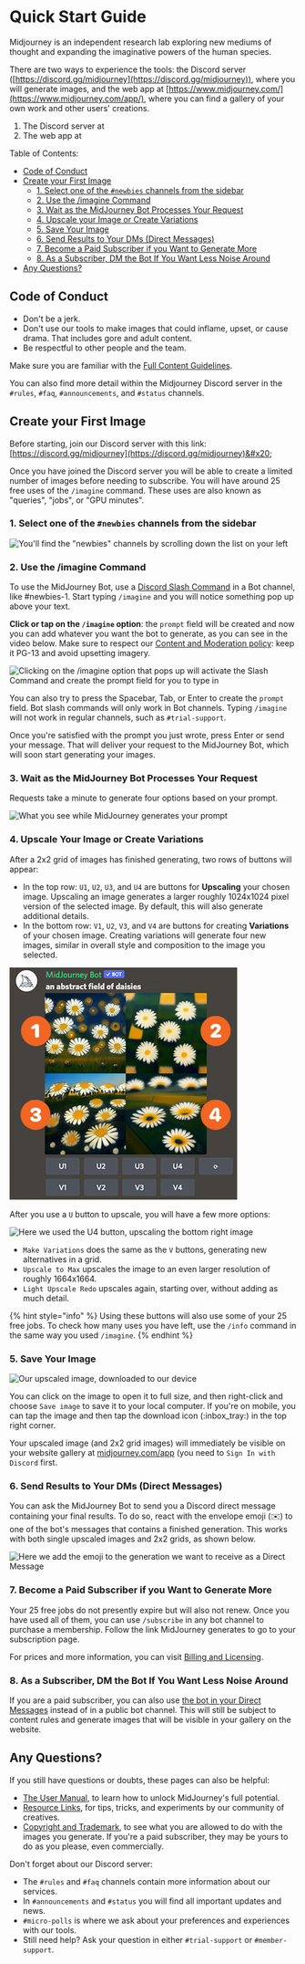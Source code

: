 # Quick Start Guide

Midjourney is an independent research lab exploring new mediums of thought and expanding the imaginative powers of the human species.

There are two ways to experience the tools: the Discord server ([https://discord.gg/midjourney](https://discord.gg/midjourney)), where you will generate images, and the web app at [https://www.midjourney.com/](https://www.midjourney.com/app/), where you can find a gallery of your own work and other users' creations.

1. The Discord server at&#x20;
2. The web app at&#x20;

Table of Contents:

* [Code of Conduct](./#code-of-conduct)
* [Create your First Image](./#create-your-first-image)
  * [1. Select one of the `#newbies` channels from the sidebar](./#1.-select-one-of-the-newbies-channels-from-the-sidebar)
  * [2. Use the /imagine Command](./#2.-use-the-imagine-command)
  * [3. Wait as the MidJourney Bot Processes Your Request](./#3.-wait-as-the-midjourney-bot-processes-your-request)
  * [4. Upscale your Image or Create Variations](./#4.-upscale-your-image-or-create-variations)&#x20;
  * [5. Save Your Image](./#5.-save-your-image)
  * [6. Send Results to Your DMs (Direct Messages)](./#6.-send-results-to-your-dms-direct-messages)
  * [7. Become a Paid Subscriber if you Want to Generate More](./#7.-become-a-paid-subscriber-if-you-want-to-generate-more)
  * [8. As a Subscriber, DM the Bot If You Want Less Noise Around](./#8.-as-a-subscriber-dm-the-bot-if-you-want-less-noise-around)
* [Any Questions?](./#any-questions)

## Code of Conduct

* Don't be a jerk.
* Don't use our tools to make images that could inflame, upset, or cause drama. That includes gore and adult content.
* Be respectful to other people and the team.

Make sure you are familiar with the [Full Content Guidelines](content-and-moderation-policy.md).

You can also find more detail within the Midjourney Discord server in the `#rules`, `#faq`, `#announcements`, and `#status` channels.

## Create your First Image

Before starting, join our Discord server with this link: [https://discord.gg/midjourney](https://discord.gg/midjourney)&#x20;

Once you have joined the Discord server you will be able to create a limited number of images before needing to subscribe. You will have around 25 free uses of the `/imagine` command. These uses are also known as "queries", "jobs", or "GPU minutes".

### 1. Select one of the `#newbies` channels from the sidebar

![You'll find the "newbies" channels by scrolling down the list on your left](https://user-images.githubusercontent.com/105028755/167752981-596a4819-163b-4c4c-9241-adfd6231a1f4.jpg)

### 2. Use the /imagine Command

To use the MidJourney Bot, use a [Discord Slash Command](https://support.discord.com/hc/en-us/articles/1500000368501-Slash-Commands-FAQ) in a Bot channel, like #newbies-1. Start typing `/imagine` and you will notice something pop up above your text.&#x20;

**Click or tap on the `/imagine` option**: the `prompt` field will be created and now you can add whatever you want the bot to generate, as you can see in the video below. Make sure to respect our [Content and Moderation policy](content-and-moderation-policy.md): keep it PG-13 and avoid upsetting imagery.

![Clicking on the /imagine option that pops up will activate the Slash Command and create the prompt field for you to type in](.gitbook/assets/imagine\_command\_popup\_click.gif)

You can also try to press the Spacebar, Tab, or Enter to create the `prompt` field. Bot slash commands will only work in Bot channels. Typing `/imagine` will not work in regular channels, such as `#trial-support`.

Once you're satisfied with the prompt you just wrote, press Enter or send your message. That will deliver your request to the MidJourney Bot, which will soon start generating your images.

### 3. Wait as the MidJourney Bot Processes Your Request

Requests take a minute to generate four options based on your prompt.

![What you see while MidJourney generates your prompt](https://user-images.githubusercontent.com/105028755/167756032-0059cb74-d437-4747-8778-902c03403be6.gif)

### 4. Upscale Your Image or Create Variations

After a 2x2 grid of images has finished generating, two rows of buttons will appear:&#x20;

* In the top row: `U1`, `U2`, `U3`, and `U4` are buttons for **Upscaling** your chosen image. Upscaling an image generates a larger roughly 1024x1024 pixel version of the selected image. By default, this will also generate additional details.
* In the bottom row: `V1`, `U2`, `V3`, and `V4` are buttons for creating **Variations** of your chosen image. Creating variations will generate four new images, similar in overall style and composition to the image you selected.

![The order used by the numbered buttons (U,V) to select an image](.gitbook/assets/167755032-fe6935a9-b6a2-4b80-8f73-13916c170ceb.png)

After you use a `U` button to upscale, you will have a few more options:

![Here we used the U4 button, upscaling the bottom right image ](.gitbook/assets/upscale\_buttons.png)

* `Make Variations` does the same as the `V` buttons, generating new alternatives in a grid.
* `Upscale to Max` upscales the image to an even larger resolution of roughly 1664x1664.
* `Light Upscale Redo` upscales again, starting over, without adding as much detail.

{% hint style="info" %}
Using these buttons will also use some of your 25 free jobs. To check how many uses you have left, use the `/info` command in the same way you used `/imagine`.
{% endhint %}

### 5. Save Your Image

![Our upscaled image, downloaded to our device](https://user-images.githubusercontent.com/105028755/167755159-875d58d0-12b0-4e8f-ac84-1cea75590fd8.png)

You can click on the image to open it to full size, and then right-click and choose `Save image` to save it to your local computer. If you're on mobile, you can tap the image and then tap the download icon (:inbox\_tray:) in the top right corner.

Your upscaled image (and 2x2 grid images) will immediately be visible on your website gallery at [midjourney.com/app](https://www.midjourney.com/app/) (you need to `Sign In with Discord` first.

### 6. Send Results to Your DMs (Direct Messages)

You can ask the MidJourney Bot to send you a Discord direct message containing your final results. To do so, react with the envelope emoji (:envelope:) to one of the bot's messages that contains a finished generation. This works with both single upscaled images and 2x2 grids, as shown below.

![Here we add the  emoji to the generation we want to receive as a Direct Message](https://user-images.githubusercontent.com/105028755/168405903-4a039b6e-230b-4ff6-bbba-d9f732c7fb86.gif)

### 7. Become a Paid Subscriber if you Want to Generate More

Your 25 free jobs do not presently expire but will also not renew. Once you have used all of them, you can use `/subscribe` in any bot channel to purchase a membership. Follow the link MidJourney generates to go to your subscription page.

For prices and more information, you can visit [Billing and Licensing](billing.md).

### 8. As a Subscriber, DM the Bot If You Want Less Noise Around

If you are a paid subscriber, you can also use [the bot in your Direct Messages](FAQs.md#dming-the-bot-direct-messaging) instead of in a public bot channel. This will still be subject to content rules and generate images that will be visible in your gallery on the website.&#x20;

## Any Questions?

If you still have questions or doubts, these pages can also be helpful:

* [The User Manual](user-manual.md), to learn how to unlock MidJourney's full potential.
* [Resource Links](resource-links/), for tips, tricks, and experiments by our community of creatives.
* [Copyright and Trademark](https://midjourney.gitbook.io/docs/terms-of-service#4.-copyright-and-trademark), to see what you are allowed to do with the images you generate. If you're a paid subscriber, they may be yours to do as you please, even commercially.

Don't forget about our Discord server:

* The `#rules` and `#faq` channels contain more information about our services.
* In `#announcements` and `#status` you will find all important updates and news.
* `#micro-polls` is where we ask about your preferences and experiences with our tools.
* Still need help? Ask your question in either `#trial-support` or `#member-support`.&#x20;
